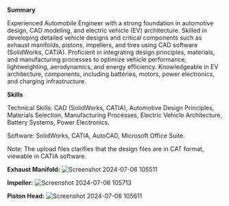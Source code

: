 **Summary**

Experienced Automobile Engineer with a strong foundation in automotive design, CAD modeling, and electric vehicle (EV) architecture. 
Skilled in developing detailed vehicle designs and critical components such as exhaust manifolds, pistons, impellers, and tires using CAD software (SolidWorks, CATIA). 
Proficient in integrating design principles, materials, and manufacturing processes to optimize vehicle performance, lightweighting, aerodynamics, 
and energy efficiency. Knowledgeable in EV architecture, components, including batteries, motors, power electronics, and charging infrastructure.

**Skills**

Technical Skills: CAD (SolidWorks, CATIA), Automotive Design Principles, Materials Selection, Manufacturing Processes, Electric Vehicle Architecture, Battery Systems, Power Electronics.

Software: SolidWorks, CATIA, AutoCAD, Microsoft Office Suite.

Note: The upload files clarifies that the design files are in CAT format, viewable in CATIA software.

**Exhaust Manifold:**
![Screenshot 2024-07-06 105511](https://github.com/Yogesh-ProITBridge/CATIA-Design/assets/151123394/2d7506dc-c702-46ef-b82b-479a52b64b04)

**Impeller:**
![Screenshot 2024-07-06 105713](https://github.com/Yogesh-ProITBridge/CATIA-Design/assets/151123394/0b8aaba1-1f3a-48b1-b699-e370b62b2831)

**Piston Head:**
![Screenshot 2024-07-06 105611](https://github.com/Yogesh-ProITBridge/CATIA-Design/assets/151123394/8ffec896-fc1e-4413-97fe-9fe171775fa7)
